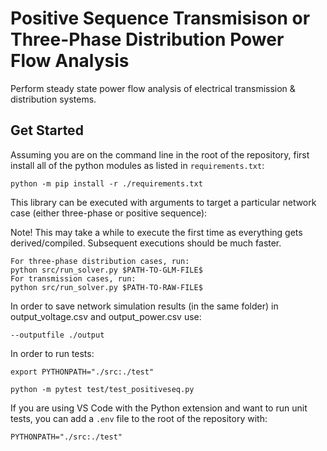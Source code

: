 # Positive Sequence Transmisison or Three-Phase Distribution Power Flow Analysis
Perform steady state power flow analysis of electrical transmission & distribution systems.

## Get Started

Assuming you are on the command line in the root of the repository, first install all of the python modules as listed in `requirements.txt`:

```
python -m pip install -r ./requirements.txt
```

This library can be executed with arguments to target a particular network case (either three-phase or positive sequence):

Note! This may take a while to execute the first time as everything gets derived/compiled. Subsequent executions should be much faster.

```
For three-phase distribution cases, run:
python src/run_solver.py $PATH-TO-GLM-FILE$
For transmission cases, run:
python src/run_solver.py $PATH-TO-RAW-FILE$
```

In order to save network simulation results (in the same folder) in output_voltage.csv and output_power.csv use:
```
--outputfile ./output  
```

In order to run tests:
```
export PYTHONPATH="./src:./test"

python -m pytest test/test_positiveseq.py
```

If you are using VS Code with the Python extension and want to run unit tests, you can add a `.env` file to the root of the repository with:

```
PYTHONPATH="./src:./test"
```